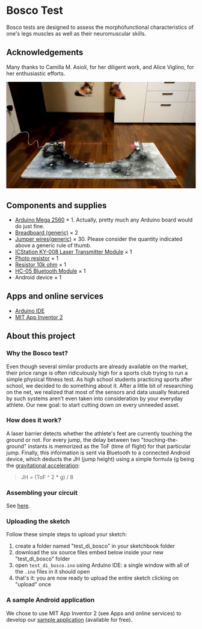 # Bosco Test

Bosco tests are designed to assess the morphofunctional characteristics of one's
legs muscles as well as their neuromuscular skills.

## Acknowledgements

Many thanks to Camilla M. Asioli, for her diligent work, and Alice Viglino, for
her enthusiastic efforts.

![Cover](cover.jpg)

## Components and supplies

- [Arduino Mega 2560](https://store.arduino.cc/arduino-mega-2560-rev3) × 1.
  Actually, pretty much any Arduino board would do just fine.
- [Breadboard (generic)](https://www.newark.com/multicomp/mcbb400/breadboard-solderless-abs/dp/99W1759?COM=ref_hackster)
  × 2
- [Jumper wires(generic)](https://www.newark.com/adafruit/759/wire-gauge-28awg/dp/88W2571?COM=ref_hackster)
  × 30.
  Please consider the quantity indicated above a generic rule of thumb.
- [ICStation KY-008 Laser Transmitter Module](https://www.amazon.com/s?k=ICStation+KY-008+Laser+Transmitter+Module)
  × 1
- [Photo resistor](https://www.adafruit.com/product/161) × 1
- [Resistor 10k ohm](https://www.newark.com/multicomp/mccfr0w4j0103a50/carbon-film-resistor-10kohm-250mw/dp/58K5002?COM=ref_hackster)
  × 1
- [HC-05 Bluetooth Module](https://www.amazon.com/HiLetgo-Wireless-Bluetooth-Transceiver-Arduino/dp/B071YJG8DR)
  × 1
- Android device × 1

## Apps and online services

- [Arduino IDE](https://www.arduino.cc/en/main/software)
- [MIT App Inventor 2](http://appinventor.mit.edu/)

## About this project

### Why the Bosco test?

Even though several similar products are already available on the market, their
price range is often ridiculously high for a sports club trying to run a simple
physical fitness test. As high school students practicing sports after school,
we decided to do something about it. After a little bit of researching on the
net, we realized that most of the sensors and data usually featured by such
systems aren't even taken into consideration by your everyday athlete. Our new
goal: to start cutting down on every unneeded asset.

### How does it work?

A laser barrier detects whether the athlete's feet are currently touching the
ground or not. For every jump, the delay between two "touching-the-ground"
instants is memorized as the ToF (time of flight) for that particular jump.
Finally, this information is sent via Bluetooth to a connected Android device,
which deducts the JH (jump height) using a simple formula (g being the
[gravitational acceleration](https://en.wikipedia.org/wiki/Gravitational_acceleration):

> JH = (ToF ^ 2 * g) / 8

### Assembling your circuit

See [here](https://create.arduino.cc/projecthub/camice-foxyseta/bosco-test-a90dd3#toc-assembling-your-circuit-2).

### Uploading the sketch

Follow these simple steps to upload your sketch:

1. create a folder named "test_di_bosco" in your sketchbook folder
2. download the six source files embed below inside your new "test_di_bosco" folder
3. open `test_di_bosco.ino` using Arduino IDE: a single window with all of the
   `.ino` files in it should open
4. that's it: you are now ready to upload the entire sketch clicking on "upload"
   once

### A sample Android application

We chose to use MIT App Inventor 2 (see Apps and online services) to develop our
[sample application](http://ai2.appinventor.mit.edu/?galleryId=5968109044891648)
(available for free).
